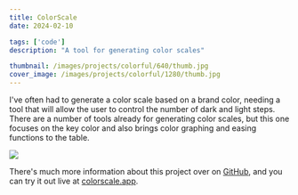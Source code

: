 ```yaml
---
title: ColorScale
date: 2024-02-10

tags: ['code']
description: "A tool for generating color scales"

thumbnail: /images/projects/colorful/640/thumb.jpg
cover_image: /images/projects/colorful/1280/thumb.jpg
---
```


I've often had to generate a color scale based on a brand color, needing a tool that will allow the user to control the number of dark and light steps. There are a number of tools already for generating color scales, but this one focuses on the key color and also brings color graphing and easing functions to the table.

![](/images/projects/colorful/960/screenshot.jpg)

There's much more information about this project over on [GitHub](https://github.com/MattMcAdams/colorscale), and you can try it out live at [colorscale.app](https://colorscale.app).
